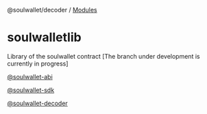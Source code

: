 @soulwallet/decoder / [Modules](modules.md)

# soulwalletlib
Library of the soulwallet contract
[The branch under development is currently in progress]

[@soulwallet-abi](./packages/soulwallet-abi)

[@soulwallet-sdk](./packages/soulwallet-sdk)

[@soulwallet-decoder](./packages/soulwallet-decoder)
